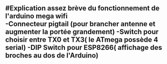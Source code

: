 #Explication assez brève du fonctionnement de l'arduino mega wifi <br />
-Connecteur pigtail (pour brancher antenne et augmenter la portée grandement)
-Switch pour choisir entre TX0 et TX3( le ATmega possède 4 serial)
-DIP Switch pour ESP8266( affichage des broches au dos de l'Arduino)
-
